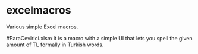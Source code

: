 # excelmacros
Various simple Excel macros.

#ParaCevirici.xlsm
It is a macro with a simple UI that lets you spell the given amount of TL formally in Turkish words.
